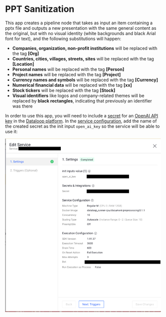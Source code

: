 # PPT Sanitization

This app creates a pipeline node that takes as input an item containing a pptx file and outputs a new presentation with 
the same general content as the original, but with no visual identity (white backgrounds and black Arial font for text),
 and the following substitutions will happen:

* **Companies, organization, non-profit institutions** will be replaced with the tag **[Org]**
* **Countries, cities, villages, streets, sites** will be replaced with the tag **[Location]**
* **Personal names** will be replaced with the tag **[Person]**
* **Project names** will be replaced with the tag **[Project]**
* **Currency names and symbols** will be replaced with the tag **[Currency]**
* **Numerical financial data** will be replaced with the tag **[xx]**
* **Stock tickers** will be replaced with the tag **[Stock]**
* **Visual identifiers** like logos and company-related themes will be replaced by **black rectangles**, indicating 
that previously an identifier was there

In order to use this app, you will need to include a [secret](https://docs.dataloop.ai/docs/manage-secrets) for an 
[OpenAI API key](https://help.openai.com/en/articles/4936850-where-do-i-find-my-openai-api-key) in the [Dataloop 
platform](https://console.dataloop.ai). In the [service configuration](https://docs.dataloop.ai/docs/service-runtime),
add the name of the created secret as the init input ```open_ai_key``` so the service will be able to use it:

![Service config](../assets/init_inputs.png)